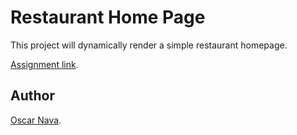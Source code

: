 # Restaurant Home Page

This project will dynamically render a simple restaurant homepage.

[Assignment link](https://www.theodinproject.com/courses/javascript/lessons/restaurant-page).

## Author

[Oscar Nava](https://github.com/oscarnava).

<!-- ## Live site
[Restaurant page]() -->
